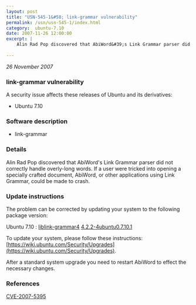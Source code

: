 ```yaml
---
layout: post
title: "USN-545-1&#58; link-grammar vulnerability"
permalink: /usn/usn-545-1/index.html
category:  ubuntu-7.10
date: 2007-11-26 12:00:00
excerpt: |
    Alin Rad Pop discovered that AbiWord&#39;s Link Grammar parser did not correctly handle overly-long words.  If a user were tricked into opening a specially crafted document, AbiWord, or other applications using Link Grammar, could be made to crash. 
    
--- 
```

 
 

*26 November 2007*

### link-grammar vulnerability

A security issue affects these releases of Ubuntu and its derivatives:

* Ubuntu 7.10

### Software description

* link-grammar 

### Details

Alin Rad Pop discovered that AbiWord&#39;s Link Grammar parser did not correctly handle overly-long words. If a user were tricked into opening a specially crafted document, AbiWord, or other applications using Link Grammar, could be made to crash. 

### Update instructions

The problem can be corrected by updating your system to the following package version:

Ubuntu 7.10
 : [liblink-grammar4](https://launchpad.net/ubuntu/+source/link-grammar) <span> [4.2.2-4ubuntu0.7.10.1](https://launchpad.net/ubuntu/+source/link-grammar/4.2.2-4ubuntu0.7.10.1) </span> 

To update your system, please follow these instructions: [https://wiki.ubuntu.com/Security/Upgrades](https://wiki.ubuntu.com/Security/Upgrades).

After a standard system upgrade you need to restart AbiWord to effect the necessary changes. 

### References

 
 [CVE-2007-5395](http://people.ubuntu.com/~ubuntu-security/cve/CVE-2007-5395)
 

